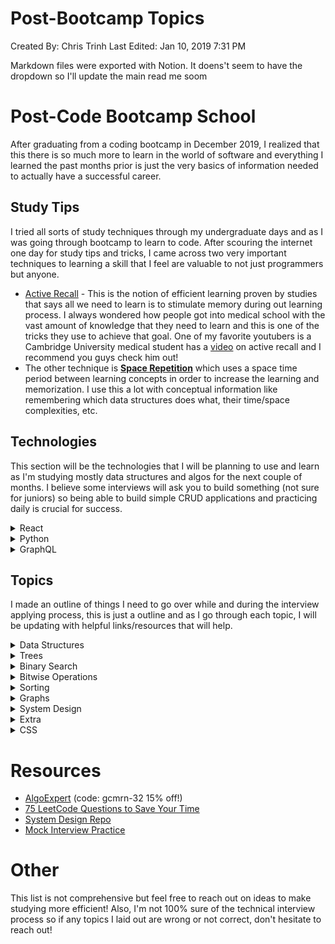 # Post-Bootcamp Topics

Created By: Chris Trinh
Last Edited: Jan 10, 2019 7:31 PM

Markdown files were exported with Notion. It doens't seem to have the dropdown so I'll update the main read me soom

# Post-Code Bootcamp School

After graduating from a coding bootcamp in December 2019, I realized that this there is so much more to learn in the world of software and everything I learned the past months prior is just the very basics of information needed to actually have a successful career.

## Study Tips

I tried all sorts of study techniques through my undergraduate days and as I was going through bootcamp to learn to code. After scouring the internet one day for study tips and tricks, I came across two very important techniques to learning a skill that I feel are valuable to not just programmers but anyone. 

- [Active Recall](https://en.wikipedia.org/wiki/Active_recall) - This is the notion of efficient learning proven by studies that says all we need to learn is to stimulate memory during out learning process. I always wondered how people got into medical school with the vast amount of knowledge that they need to learn and this is one of the tricks they use to achieve that goal. One of my favorite youtubers is a Cambridge University medical student has a [video](https://www.youtube.com/watch?v=ukLnPbIffxE&t=1072s) on active recall and I recommend you guys check him out!
- The other technique is **[Space Repetition](https://en.wikipedia.org/wiki/Spaced_repetition)** which uses a space time period between learning concepts in order to increase the learning and memorization. I use this a lot with conceptual information like remembering which data structures does what, their time/space complexities, etc.

## Technologies

This section will be  the technologies that I will be planning to use and learn as I'm studying mostly data structures and algos for the next couple of months. I believe some interviews will ask you to build something (not sure for juniors) so being able to build simple CRUD applications and practicing daily is crucial for success.

<details>
<summary>React</summary>
    
+ React Hooks

</details>

<details><summary>Python</summary></details>
<details><summary>GraphQL</summary></details>

## Topics

I made an outline of things I need to go over while and during the interview applying process, this is just a outline and as I go through each topic, I will be updating with helpful links/resources that will help.

<details>
<summary>Data Structures</summary>
    
<details>
    <summary> Arrays </summary>
 
</details>
<details>
    <summary> Linked Lists </summary>
    
+ Reverse a linked list (itteratively, recursively)
+ Find the intersection between two linked lists

</details>
<details>
    <summary> Stacks </summary>
    
</details>
<details>
    <summary> Queue </summary>

</details>
<details>
    <summary> Hash </summary>

</details>

</details>

<details>
<summary>Trees</summary>
    
+ Breadth-first Search (DFS) and Depth-first Search (DFS)
+ Binary Search Trees (BST)
+ Heap / Priority Queue / Binary Heap

</details>

<details>
<summary>Binary Search</summary>
</details>

<details>
<summary>Bitwise Operations</summary>

</details>

<details>
<summary>Sorting</summary>

+General Information
+Stability
+Time / Space Complexity
+Merge Sort
+Quick Sort
+Radix Sort
+Bubble Sort
+Insertion Sort
+Selection Sort
</details>

<details>
<summary>Graphs</summary>
</details>

<details>
<summary>System Design</summary>
</details>

<details>
<summary>Extra</summary>
    
+Recursion
+Dynamic Programming
+Object-Oriented Programming
+Design Patterns
+Cache
+Processes and Threads

</details>

<details>
<summary>CSS</summary>
</details>

# Resources

- [AlgoExpert](https://www.algoexpert.io/product) (code: gcmrn-32 15% off!)
- [75 LeetCode Questions to Save Your Time](https://www.teamblind.com/post/New-Year-Gift---Curated-List-of-Top-100-LeetCode-Questions-to-Save-Your-Time-OaM1orEU)
- [System Design Repo](https://github.com/donnemartin/system-design-primer)
- [Mock Interview Practice](https://www.pramp.com)

# Other

This list is not comprehensive but feel free to reach out on ideas to make studying more efficient! Also, I'm not 100% sure of the technical interview process so if any topics I laid out are wrong or not correct, don't hesitate to reach out!
